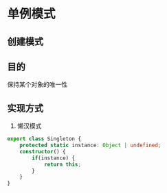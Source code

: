 # 单例模式

## 创建模式

## 目的

保持某个对象的唯一性

## 实现方式

1. 懒汉模式

```typescript
export class Singleton {
    protected static instance: Object | undefined;
    constructor() {
        if(instance) {
            return this;
        }
    }
}
```